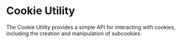 Cookie Utility
==============

The Cookie Utility provides a simple API for interacting with cookies, including the creation and manipulation of subcookies.
